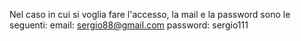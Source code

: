 Nel caso in cui si voglia fare l'accesso, la mail e la password sono le seguenti:
email: sergio88@gmail.com
password: sergio111
